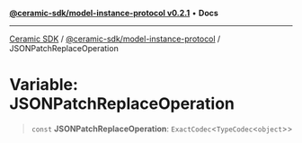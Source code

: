 [**@ceramic-sdk/model-instance-protocol v0.2.1**](../README.md) • **Docs**

***

[Ceramic SDK](../../../README.md) / [@ceramic-sdk/model-instance-protocol](../README.md) / JSONPatchReplaceOperation

# Variable: JSONPatchReplaceOperation

> `const` **JSONPatchReplaceOperation**: `ExactCodec`\<`TypeCodec`\<`object`\>\>

